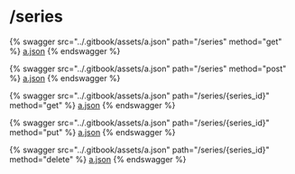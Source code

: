 # /series

{% swagger src="../.gitbook/assets/a.json" path="/series" method="get" %}
[a.json](../.gitbook/assets/a.json)
{% endswagger %}

{% swagger src="../.gitbook/assets/a.json" path="/series" method="post" %}
[a.json](../.gitbook/assets/a.json)
{% endswagger %}

{% swagger src="../.gitbook/assets/a.json" path="/series/{series_id}" method="get" %}
[a.json](../.gitbook/assets/a.json)
{% endswagger %}

{% swagger src="../.gitbook/assets/a.json" path="/series/{series_id}" method="put" %}
[a.json](../.gitbook/assets/a.json)
{% endswagger %}

{% swagger src="../.gitbook/assets/a.json" path="/series/{series_id}" method="delete" %}
[a.json](../.gitbook/assets/a.json)
{% endswagger %}
